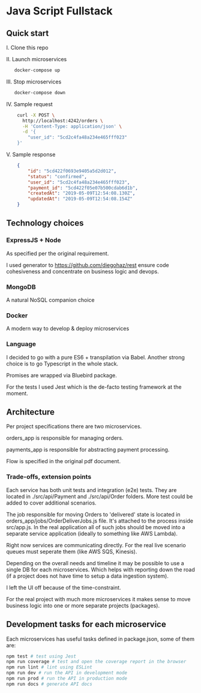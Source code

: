 # Java Script Fullstack

## Quick start

I. Clone this repo

II. Launch microservices

 ```bash
    docker-compose up
```

III. Stop microservices

```bash
   docker-compose down
```

IV. Sample request

```bash
    curl -X POST \
      http://localhost:4242/orders \
      -H 'Content-Type: application/json' \
      -d '{
    	"user_id": "5cd2c4fa48a234e465fff023"
    }'
```

V. Sample response

```json
    {
        "id": "5cd422f0693e9405a5d2d012",
        "status": "confirmed",
        "user_id": "5cd2c4fa48a234e465fff023",
        "payment_id": "5cd422f05e07b500cdab6d1b",
        "createdAt": "2019-05-09T12:54:08.130Z",
        "updatedAt": "2019-05-09T12:54:08.154Z"
    }
```

## Technology choices

### ExpressJS + Node

As specified per the original requirement.

I used generator to https://github.com/diegohaz/rest ensure code cohesiveness and concentrate on business logic and devops.


### MongoDB

A natural NoSQL companion choice


### Docker

A modern way to develop & deploy microservices

### Language

I decided to go with a pure ES6 + transpilation via Babel. Another strong choice is to go Typescript in the whole stack.

Promises are wrapped via Bluebird package.

For the tests I used Jest which is the de-facto testing framework at the moment.

## Architecture

Per project specifications there are two microservices.

orders_app is responsible for managing orders.

payments_app is responsible for abstracting payment processing.

Flow is specified in the original pdf document.

### Trade-offs, extension points

Each service has both unit tests and integration (e2e) tests. They are located in ./src/api/Payment and ./src/api/Order folders. More test could be added to cover additional scenarios.

The job responsible for moving Orders to 'delivered' state is located in orders_app/jobs/OrderDeliverJobs.js file. It's attached to the process inside src/app.js. In the real application all of such jobs should be moved into a separate service application (ideally to something like AWS Lambda).

Right now services are communicating directly. For the real live scenario queues must seperate them (like AWS SQS, Kinesis).

Depending on the overall needs and timeline it may be possible to use a single DB for each microservices. Which helps with reporting down the road (if a project does not have time to setup a data ingestion system).

I left the UI off because of the time-constraint.

For the real project with much more microservices it makes sense to move business logic into one or more separate projects (packages).

## Development tasks for each microservice

Each microservices has useful tasks defined in package.json, some of them are:

```bash
npm test # test using Jest
npm run coverage # test and open the coverage report in the browser
npm run lint # lint using ESLint
npm run dev # run the API in development mode
npm run prod # run the API in production mode
npm run docs # generate API docs
```

